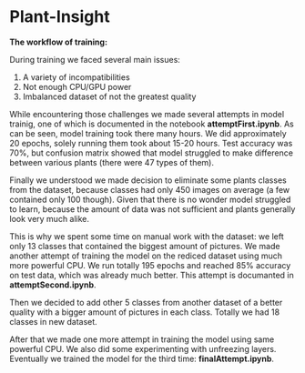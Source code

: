 # Plant-Insight

**The workflow of training:**

During training we faced several main issues:
1. A variety of incompatibilities
2. Not enough CPU/GPU power
3. Imbalanced dataset of not the greatest quality

While encountering those challenges we made several attempts in model trainig, one of which is documented in the notebook **attemptFirst.ipynb**. As can be seen, model training took there many hours. We did approximately 20 epochs, solely running them took about 15-20 hours. Test accuracy was 70%, but confusion matrix showed that model struggled to make difference between various plants (there were 47 types of them). 

Finally we understood we made decision to eliminate some plants classes from the dataset, because classes had only 450 images on average (a few contained only 100 though). Given that there is no wonder model struggled to learn, because the amount of data was not sufficient and plants generally look very much alike. 

This is why we spent some time on manual work with the dataset: we left only 13 classes that contained the biggest amount of pictures. We made another attempt of training the model on the rediced dataset using much more powerful CPU. We run totally 195 epochs and reached 85% accuracy on test data, which was already much better. This attempt is documanted in **attemptSecond.ipynb**.

Then we decided to add other 5 classes from another dataset of a better quality with a bigger amount of pictures in each class. Totally we had 18 classes in new dataset.

After that we made one more attempt in training the model using same powerful CPU. We also did some experimenting with unfreezing layers. Eventually we trained the model for the third time: **finalAttempt.ipynb**.
